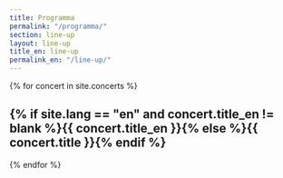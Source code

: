 ```yaml
---
title: Programma
permalink: "/programma/"
section: line-up
layout: line-up
title_en: line-up
permalink_en: "/line-up/"
---
```


{% for concert in site.concerts %}
  <h2>{% if site.lang == "en" and concert.title_en != blank %}{{ concert.title_en }}{% else %}{{ concert.title }}{% endif %}</h2>
{% endfor %}
